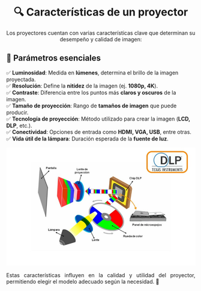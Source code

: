 <div align="center">

# 🔍 Características de un proyector  

</div>

<p align="center">
Los proyectores cuentan con varias características clave que determinan su desempeño y calidad de imagen:  
</p>

<div align="justify">

## 📌 Parámetros esenciales

</div>

✅ **Luminosidad**: Medida en **lúmenes**, determina el brillo de la imagen proyectada.  
✅ **Resolución**: Define la **nitidez** de la imagen (ej. **1080p, 4K**).  
✅ **Contraste**: Diferencia entre los puntos más **claros y oscuros** de la imagen.  
✅ **Tamaño de proyección**: Rango de **tamaños de imagen** que puede producir.  
✅ **Tecnología de proyección**: Método utilizado para crear la imagen (**LCD, DLP**, etc.).  
✅ **Conectividad**: Opciones de entrada como **HDMI, VGA, USB**, entre otras.  
✅ **Vida útil de la lámpara**: Duración esperada de la **fuente de luz**. 

![partes de un proyector](img/esquema-proyector-dlp.jpg)

<p align="justify">
Estas características influyen en la calidad y utilidad del proyector, permitiendo elegir el modelo adecuado según la necesidad. 🎥  
</p>
